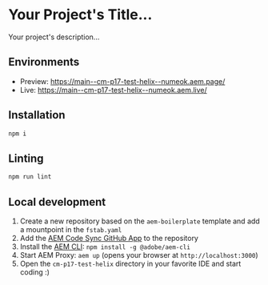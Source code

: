 # Your Project's Title...
Your project's description...

## Environments
- Preview: https://main--cm-p17-test-helix--numeok.aem.page/
- Live: https://main--cm-p17-test-helix--numeok.aem.live/

## Installation

```sh
npm i
```

## Linting

```sh
npm run lint
```

## Local development

1. Create a new repository based on the `aem-boilerplate` template and add a mountpoint in the `fstab.yaml`
1. Add the [AEM Code Sync GitHub App](https://github.com/apps/aem-code-sync) to the repository
1. Install the [AEM CLI](https://github.com/adobe/helix-cli): `npm install -g @adobe/aem-cli`
1. Start AEM Proxy: `aem up` (opens your browser at `http://localhost:3000`)
1. Open the `cm-p17-test-helix` directory in your favorite IDE and start coding :)
